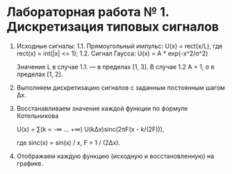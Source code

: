 # Лабораторная работа № 1. Дискретизация типовых сигналов

1. Исходные сигналы:
	1.1. Прямоугольный импульс: U(x) = rect(x/L), где rect(x) = int(|x| <= 1);
	1.2. Сигнал Гаусса: U(x) = A * exp(-x^2/σ^2)

   Значение L в случае 1.1. — в пределах [1, 3].
   В случае 1.2 A = 1, σ в пределах [1, 2].
2. Выполняем дискретизацию сигналов с заданным постоянным шагом ∆x.
3. Восстанавливаем значение каждой функции по формуле Котельникова

   U(x) = ∑(k = -∞ ... +∞) U(k∆x)sinc(2πF(x - k/(2F))),

   где sinc(x) = sin(x) / x, F = 1 / (2∆x).
4. Отображаем каждую функцию (исходную и восстановленную) на графике.
